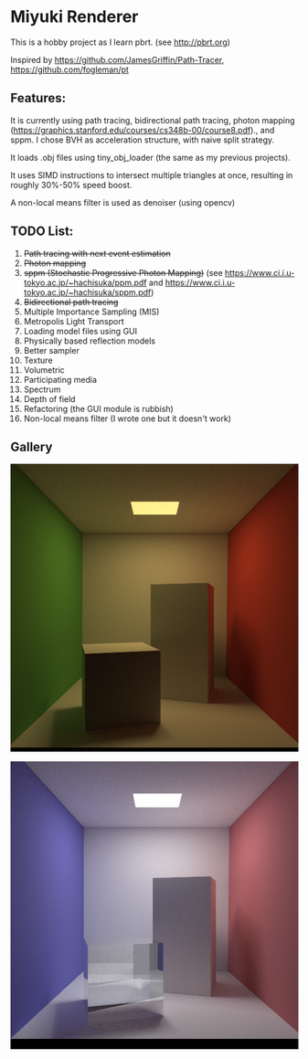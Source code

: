 # Miyuki Renderer

This is a hobby project as I learn pbrt. (see http://pbrt.org)

Inspired by https://github.com/JamesGriffin/Path-Tracer, 	https://github.com/fogleman/pt

##  Features:

It is currently using path tracing, bidirectional path tracing, photon mapping (https://graphics.stanford.edu/courses/cs348b-00/course8.pdf)., and sppm. I chose BVH as acceleration structure, with naive split strategy.

It loads .obj files using tiny_obj_loader (the same as my previous projects).

It uses SIMD instructions to intersect multiple triangles at once, resulting in roughly 30%-50% speed boost.

A non-local means filter is used as denoiser (using opencv)

## TODO List:

1. ~~Path tracing with next event estimation~~
2. ~~Photon mapping~~
3. ~~sppm  (Stochastic Progressive Photon Mapping)~~ (see https://www.ci.i.u-tokyo.ac.jp/~hachisuka/ppm.pdf and https://www.ci.i.u-tokyo.ac.jp/~hachisuka/sppm.pdf)
4. ~~Bidirectional path tracing~~
5.  Multiple Importance Sampling (MIS)
6. Metropolis Light Transport
7. Loading model files using GUI
8. Physically based reflection models
9. Better sampler
10. Texture
11. Volumetric
12. Participating media
13. Spectrum
14. Depth of field
15. Refactoring (the GUI module is rubbish)
16. Non-local means filter (I wrote one but it doesn't work)

## Gallery

![](gallery/snapshots-Sun-Dec-30-15-01-56-2018-.png)

![](gallery/snapshots-Sun-Dec-30-15-35-17-2018-.png)
